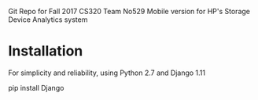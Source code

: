 Git Repo for Fall 2017 CS320 Team No529
Mobile version for HP's Storage Device Analytics system

# Installation
For simplicity and reliability, using Python 2.7 and Django 1.11

pip install Django
